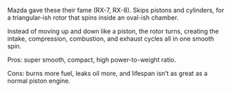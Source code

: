 Mazda gave these their fame (RX-7, RX-8). Skips pistons and cylinders, for a triangular-ish rotor that spins inside an oval-ish chamber.

Instead of moving up and down like a piston, the rotor turns, creating the intake, compression, combustion, and exhaust cycles all in one smooth spin.

Pros: super smooth, compact, high power-to-weight ratio.

Cons: burns more fuel, leaks oil more, and lifespan isn’t as great as a normal piston engine.
